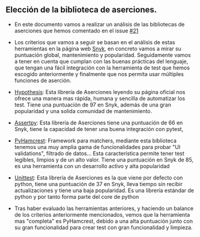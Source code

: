 ## Elección de la biblioteca de aserciones.

* En este documento vamos a realizar un análisis de las bibliotecas de aserciones que hemos comentado en el issue [#21](https://github.com/alvarogaro/AGR-MVS/issues/21)

* Los criterios que vamos a seguir se basan en el análisis de estas herramientas en la página web [Snyk](https://snyk.io/), en concreto vamos a mirar su puntuación global, mantenimiento y popularidad. Seguidamente vamos a tener en cuenta que cumplan con las buenas prácticas del lenguaje, que tengan una fácil integración con la herramienta de test que hemos escogido anteriormente y finalmente que nos permita usar múltiples funciones de aserción.

* [Hypothesis](https://snyk.io/advisor/python/hypothesis): Esta librería de Aserciones leyendo su página oficial nos ofrece una manera mas rápida, humana y sencilla de automatizar los test. Tiene una puntuación de 97 en Snyk, además de una gran popularidad y una solida comunidad de mantenimiento.

* [Assertpy](https://snyk.io/advisor/python/assertpy): Esta librería de Aserciones tiene una puntuación de 66 en Snyk, tiene la capacidad de tener una buena integración con pytest,

* [PyHamcrest](https://snyk.io/advisor/python/pyhamcrest): Framework para matchers, mediante esta biblioteca tenemos una muy amplia gama de funcionalidades para probar "UI validations", filtrado de datos... Esta característica permite tener test legibles, limpios y de un alto valor. Tiene una puntuación en Snyk de 85, es una herramienta con un desarrollo activo y alta popularidad
  
* [Unittest](https://snyk.io/advisor/python/unittest): Esta librería de Aserciones es la que viene por defecto con python, tiene una puntuación de 37 en Snyk, lleva tiempo sin recibir actualizaciones y tiene una baja popularidad. Es una librería estándar de python y por tanto forma parte del core de python


* Tras haber evaluado las herramientas anteriores, y haciendo un balance de los criterios anteriormente mencionados, vemos que la herramienta mas "completa" es PyHamcrest, debido a una alta puntuación junto con su gran funcionalidad para crear test con gran funcionalidad y limpieza.

